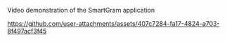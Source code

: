  Video demonstration of the SmartGram application

https://github.com/user-attachments/assets/407c7284-fa17-4824-a703-8f497acf3f45
